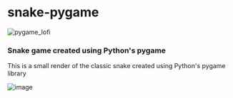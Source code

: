 
# snake-pygame
![pygame_lofi](https://github.com/Abyssalwolf/snake-pygame/assets/117766338/6a6cc4b8-c5c0-46da-99ce-cf80b11a05f1)

### Snake game created using Python's pygame
This is a small render of the classic snake created using Python's pygame library

![image](https://github.com/Abyssalwolf/snake-pygame/assets/117766338/3b5c61fe-10cb-4bcb-96c8-6647ef055c33)
